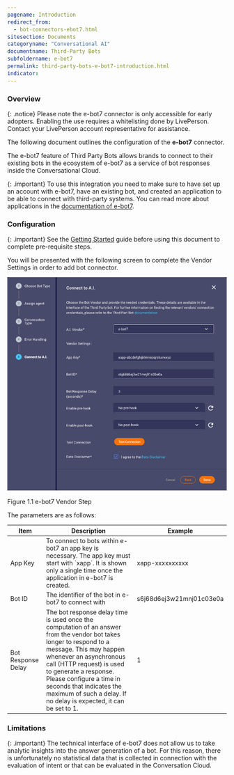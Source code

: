 ```yaml
---
pagename: Introduction
redirect_from:
  - bot-connectors-ebot7.html
sitesection: Documents
categoryname: "Conversational AI"
documentname: Third-Party Bots
subfoldername: e-bot7
permalink: third-party-bots-e-bot7-introduction.html
indicator:
---
```


### Overview

{: .notice}
Please note the e-bot7 connector is only accessible for early adopters. Enabling the use requires a whitelisting done by
LivePerson. Contact your LivePerson account representative for assistance.

The following document outlines the configuration of the **e-bot7** connector.

The e-bot7 feature of Third Party Bots allows brands to connect to their existing bots in the ecosystem of e-bot7
as a service of bot responses inside the Conversational Cloud.

{: .important}
To use this integration you need to make sure to have set up an account with e-bot7, have an existing bot, and created an application to be able to connect with third-party systems. You can read more about applications in the [documentation of e-bot7](https://docs.e-bot7.com/docs/applications/how_apps_work).

### Configuration

{: .important}
See the [Getting Started](third-party-bots-getting-started.html) guide before using this document to complete pre-requisite steps.

You will be presented with the following screen to complete the Vendor Settings in order to add bot connector.

<img class="fancyimage" style="width:600px" src="img/ThirdPartyBots/e-bot7-configuration.png">

Figure 1.1 e-bot7 Vendor Step

The parameters are as follows:

<table>
  <thead>
  <tr>
    <th>Item</th>
    <th>Description</th>
    <th>Example</th>
  </tr>
  </thead>
  <tbody>
  <tr>
    <td>App Key</td>
    <td>To connect to bots within e-bot7 an app key is necessary. The app key must start with `xapp`. It is shown only a single time once the application in e-bot7 is created.</td>
    <td>xapp-xxxxxxxxxx</td>
  </tr>
  <tr>
    <td>Bot ID</td>
    <td>The identifier of the bot in e-bot7 to connect with</td>
    <td>s6j68d6ej3w21mnj01c03e0a</td>
  </tr>
  <tr>
    <td>Bot Response Delay</td>
    <td>The bot response delay time is used once the computation of an answer from the vendor bot takes longer to respond to a message. This may happen whenever an asynchronous call (HTTP request) is used to generate a response. Please configure a time in seconds that indicates the maximum of such a delay. If no delay is expected, it can be set to 1.</td>
    <td>1</td>
  </tr>
  </tbody>
</table>

### Limitations

{: .important}
The technical interface of e-bot7 does not allow us to take analytic insights into the answer generation of a bot. For this reason, there is unfortunately no statistical data that is collected in connection with the evaluation of intent or that can be evaluated in the Conversation Cloud.
